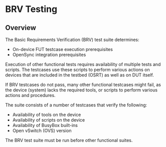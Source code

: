 # BRV Testing

## Overview

The Basic Requirements Verification (BRV) test suite determines:

- On-device FUT testcase execution prerequisites
- OpenSync integration prerequisites

Execution of other functional tests requires availability of multiple tests and scripts. The testcases use these scripts
to perform various actions on devices that are included in the testbed (OSRT) as well as on DUT itself.

If BRV testcases do not pass, many other functional testcases might fail, as the device (system) lacks the required
tools, or scripts to perform various actions and procedures.

The suite consists of a number of testcases that verify the following:

- Availability of tools on the device
- Availability of scripts on the device
- Availability of BusyBox built-ins
- Open vSwitch (OVS) version

The BRV test suite must be run before other functional suites.
